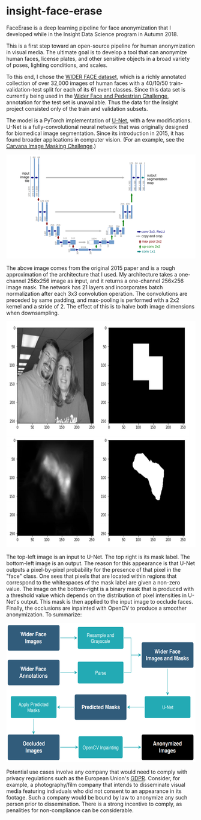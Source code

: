 # insight-face-erase
FaceErase is a deep learning pipeline for face anonymization that I developed while in the Insight Data Science program in Autumn 2018.

This is a first step toward an open-source pipeline for human anonymization in visual media. The ultimate goal is to develop a  tool that can anonymize human faces, license plates, and other sensitive objects in a broad variety of poses, lighting conditions, and scales.

To this end, I chose the <a href="http://mmlab.ie.cuhk.edu.hk/projects/WIDERFace/">WIDER FACE dataset</a>, which is a richly annotated collection of over 32,000 images of human faces with a 40/10/50 train-validation-test split for each of its 61 event classes. Since this data set is currently being used in the <a href="http://wider-challenge.org/">Wider Face and Pedestrian Challenge</a>, annotation for the test set is unavailable. Thus the data for the Insight project consisted only of the train and validation subsets.

The model is a PyTorch implementation of <a href="https://arxiv.org/abs/1505.04597">U-Net</a>, with a few modifications. U-Net is a fully-convolutional neural network that was originally designed for biomedical image segmentation. Since its introduction in 2015, it has found broader applications in computer vision. (For an example, see the <a href="https://www.kaggle.com/c/carvana-image-masking-challenge">Carvana Image Masking Challenge</a>.)

<p align="center">
  <img src="https://github.com/admshumar/insight-face-erase/blob/master/img/unet.png">
  </p>

The above image comes from the original 2015 paper and is a rough approximation of the architecture that I used. My architecture takes a one-channel 256x256 image as input, and it returns a one-channel 256x256 image mask. The network has 21 layers and incorporates batch normalization after each 3x3 convolution operation. The convolutions are preceded by same padding, and max-pooling is performed with a 2x2 kernel and a stride of 2. The effect of this is to halve both image dimensions when downsampling.

<p align="center">
<img src="https://github.com/admshumar/insight-face-erase/blob/master/img/example_masks.png" width="600" height="600">
  </p>
  
The top-left image is an input to U-Net. The top right is its mask label. The bottom-left image is an output. The reason for this appearance is that U-Net outputs a pixel-by-pixel probability for the presence of that pixel in the "face" class. One sees that pixels that are located within regions that correspond to the whitespaces of the mask label are given a non-zero value. The image on the bottom-right is a binary mask that is produced with a threshold value which depends on the distribution of pixel intensities in U-Net's output. This mask is then applied to the input image to occlude faces. Finally, the occlusions are inpainted with OpenCV to produce a smoother anonymization. To summarize:

<p align="center">
<img src="https://github.com/admshumar/insight-face-erase/blob/master/img/pipeline_2.png" width="600" height="370">
  </p>

Potential use cases involve any company that would need to comply with privacy regulations such as the European Union's <a href="https://en.wikipedia.org/wiki/General_Data_Protection_Regulation">GDPR</a>. Consider, for example, a photography/film company that intends to disseminate visual media featuring indivduals who did not consent to an appearance in its footage. Such a company would be bound by law to anonymize any such person prior to dissemination. There is a strong incentive to comply, as penalities for non-compliance can be considerable.
